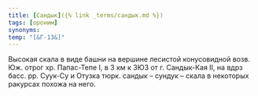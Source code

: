 ```yaml
---
title: [Сандык]({% link _terms/сандык.md %})
tags: [ороним]
synonyms:
temp: "[&Г-13&]"
---
```


Высокая скала в виде башни на вершине лесистой конусовидной возв. Юж. отрог хр.
Папас-Тепе I, в 3 км к ЗЮЗ от г. Сандык-Кая II, на вдрз басс. рр. Суук-Су и
Отузка тюрк. сандык – сундук – скала в некоторых ракурсах похожа на него.
